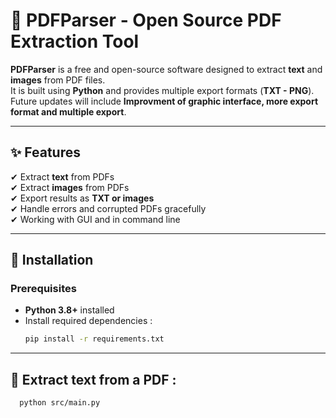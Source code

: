# 📄 PDFParser - Open Source PDF Extraction Tool

**PDFParser** is a free and open-source software designed to extract **text** and **images** from PDF files.  
It is built using **Python** and provides multiple export formats (**TXT - PNG**).  
Future updates will include **Improvment of  graphic interface, more export format and multiple export**.

---

## ✨ Features
✔ Extract **text** from PDFs  
✔ Extract **images** from PDFs  
✔ Export results as **TXT or images**  
✔ Handle errors and corrupted PDFs gracefully  
✔ Working with GUI and in command line 

---

## 🚀 Installation
### **Prerequisites**
- **Python 3.8+** installed  
- Install required dependencies :
  ```bash
  pip install -r requirements.txt

---

## 📂 Extract text from a PDF :
```bash
  python src/main.py

